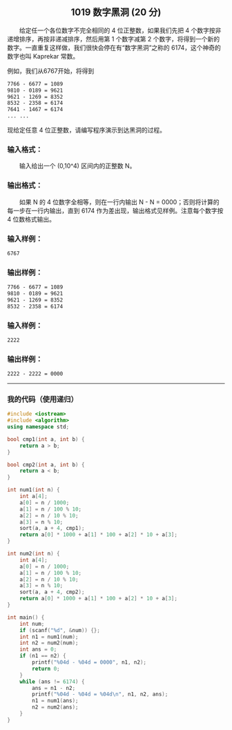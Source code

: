 ## <center>1019 数字黑洞 (20 分)</center>

&emsp;&emsp;给定任一个各位数字不完全相同的 4 位正整数，如果我们先把 4 个数字按非递增排序，再按非递减排序，然后用第 1 个数字减第 2 个数字，将得到一个新的数字。一直重复这样做，我们很快会停在有“数字黑洞”之称的 6174，这个神奇的数字也叫 Kaprekar 常数。

例如，我们从6767开始，将得到

```txt
7766 - 6677 = 1089
9810 - 0189 = 9621
9621 - 1269 = 8352
8532 - 2358 = 6174
7641 - 1467 = 6174
... ...
```

现给定任意 4 位正整数，请编写程序演示到达黑洞的过程。

### 输入格式：

&emsp;&emsp;输入给出一个 (0,10^4) 区间内的正整数 N。

### 输出格式：

&emsp;&emsp;如果 N 的 4 位数字全相等，则在一行内输出 N - N = 0000；否则将计算的每一步在一行内输出，直到 6174 作为差出现，输出格式见样例。注意每个数字按 4 位数格式输出。

### 输入样例：

```txt
6767
```

### 输出样例：

```txt
7766 - 6677 = 1089
9810 - 0189 = 9621
9621 - 1269 = 8352
8532 - 2358 = 6174
```
### 输入样例：

```txt
2222
```

### 输出样例：

```txt
2222 - 2222 = 0000
```

---

### 我的代码（使用递归）

```c++
#include <iostream>
#include <algorithm>
using namespace std;

bool cmp1(int a, int b) {
	return a > b;
}

bool cmp2(int a, int b) {
	return a < b;
}

int num1(int n) {
	int a[4];
	a[0] = n / 1000;
	a[1] = n / 100 % 10;
	a[2] = n / 10 % 10;
	a[3] = n % 10;
	sort(a, a + 4, cmp1);
	return a[0] * 1000 + a[1] * 100 + a[2] * 10 + a[3];
}

int num2(int n) {
	int a[4];
	a[0] = n / 1000;
	a[1] = n / 100 % 10;
	a[2] = n / 10 % 10;
	a[3] = n % 10;
	sort(a, a + 4, cmp2);
	return a[0] * 1000 + a[1] * 100 + a[2] * 10 + a[3];
}

int main() {
	int num;
	if (scanf("%d", &num)) {};
	int n1 = num1(num);
	int n2 = num2(num);
	int ans = 0;
	if (n1 == n2) {
		printf("%04d - %04d = 0000", n1, n2);
		return 0;
	}
	while (ans != 6174) {
		ans = n1 - n2;
		printf("%04d - %04d = %04d\n", n1, n2, ans);
		n1 = num1(ans);
		n2 = num2(ans);
	}
}
```
